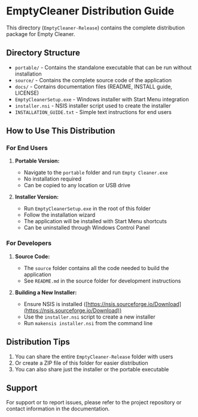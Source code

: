 # EmptyCleaner Distribution Guide

This directory (`EmptyCleaner-Release`) contains the complete distribution package for Empty Cleaner.

## Directory Structure

- `portable/` - Contains the standalone executable that can be run without installation
- `source/` - Contains the complete source code of the application
- `docs/` - Contains documentation files (README, INSTALL guide, LICENSE)
- `EmptyCleanerSetup.exe` - Windows installer with Start Menu integration
- `installer.nsi` - NSIS installer script used to create the installer
- `INSTALLATION_GUIDE.txt` - Simple text instructions for end users

## How to Use This Distribution

### For End Users

1. **Portable Version:**
   - Navigate to the `portable` folder and run `Empty Cleaner.exe`
   - No installation required
   - Can be copied to any location or USB drive

2. **Installer Version:**
   - Run `EmptyCleanerSetup.exe` in the root of this folder
   - Follow the installation wizard
   - The application will be installed with Start Menu shortcuts
   - Can be uninstalled through Windows Control Panel

### For Developers

1. **Source Code:**
   - The `source` folder contains all the code needed to build the application
   - See `README.md` in the source folder for development instructions

2. **Building a New Installer:**
   - Ensure NSIS is installed ([https://nsis.sourceforge.io/Download](https://nsis.sourceforge.io/Download))
   - Use the `installer.nsi` script to create a new installer
   - Run `makensis installer.nsi` from the command line

## Distribution Tips

1. You can share the entire `EmptyCleaner-Release` folder with users
2. Or create a ZIP file of this folder for easier distribution
3. You can also share just the installer or the portable executable

## Support

For support or to report issues, please refer to the project repository or contact information
in the documentation.

